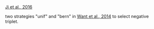 [Ji et al., 2016](http://www.aaai.org/ocs/index.php/AAAI/AAAI16/paper/download/11982/11693)

two strategies "unif" and "bern" in
[Want et al., 2014](http://www.aaai.org/ocs/index.php/AAAI/AAAI14/paper/viewFile/8531/8546)
to select negative triplet.

